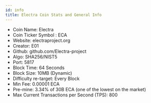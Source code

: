 ```yaml
---
id: info
title: Electra Coin Stats and General Info
---
```


* Coin Name: Electra
* Coin Ticker Symbol : ECA
* Website: electraproject.org
* Creator: E01
* Github: github.com/Electra-project
* Algo: SHA256/NIST5
* Port: 5817
* Block Time: 64 Seconds
* Block Size: 10MB (Dynamic)
* Difficulty re-target: Every Block
* Min Fee: 0.00001 ECA
* Pre-mine: 3.34% of 30B ECA (one of the lowest on the market)
* Max Current Transactions per Second (TPS): 800
